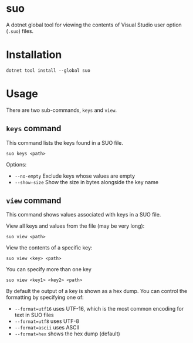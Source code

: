# suo

A dotnet global tool for viewing the contents of Visual Studio user option (`.suo`) files.

# Installation

```text
dotnet tool install --global suo
```

# Usage

There are two sub-commands, `keys` and `view`.

## `keys` command

This command lists the keys found in a SUO file.

```text
suo keys <path>
```

Options:

- `--no-empty` Exclude keys whose values are empty
- `--show-size` Show the size in bytes alongside the key name

## `view` command

This command shows values associated with keys in a SUO file.

View all keys and values from the file (may be very long):

```
suo view <path>
```

View the contents of a specific key:

```text
suo view <key> <path>
```

You can specify more than one key

```text
suo view <key1> <key2> <path>
```

By default the output of a key is shown as a hex dump. You can control the formatting by specifying one of:

- `--format=utf16` uses UTF-16, which is the most common encoding for text in SUO files
- `--format=utf8` uses UTF-8
- `--format=ascii` uses ASCII
- `--format=hex` shows the hex dump (default)

